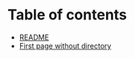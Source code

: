 # Table of contents

* [README](README.md)
* [First page without directory](first-page-without-directory.md)

